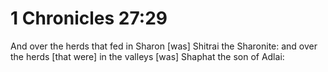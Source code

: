 # 1 Chronicles 27:29

And over the herds that fed in Sharon [was] Shitrai the Sharonite: and over the herds [that were] in the valleys [was] Shaphat the son of Adlai:
